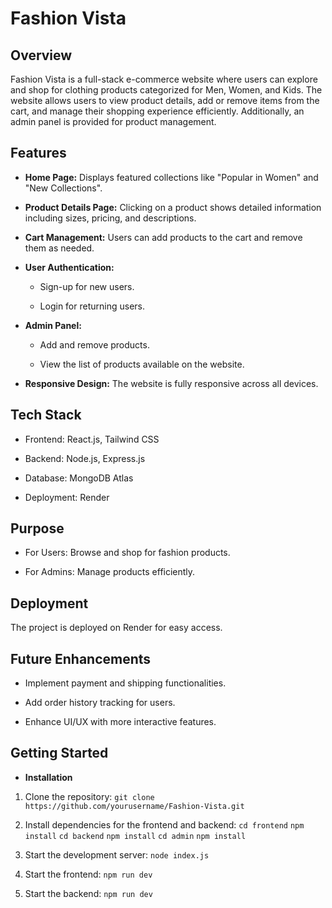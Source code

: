 # Fashion Vista

## Overview

Fashion Vista is a full-stack e-commerce website where users can explore and shop for clothing products categorized for Men, Women, and Kids. The website allows users to view product details, add or remove items from the cart, and manage their shopping experience efficiently. Additionally, an admin panel is provided for product management.

## Features

* **Home Page:** Displays featured collections like "Popular in Women" and "New Collections".

* **Product Details Page:** Clicking on a product shows detailed information including sizes, pricing, and descriptions.

* **Cart Management:** Users can add products to the cart and remove them as needed.

* **User Authentication:**

  * Sign-up for new users.

  * Login for returning users.

* **Admin Panel:**

  * Add and remove products.

  * View the list of products available on the website.

* **Responsive Design:** The website is fully responsive across all devices.

## Tech Stack

* Frontend: React.js, Tailwind CSS

* Backend: Node.js, Express.js

* Database: MongoDB Atlas
  
* Deployment: Render

## Purpose

* For Users: Browse and shop for fashion products.

* For Admins: Manage products efficiently.

## Deployment

The project is deployed on Render for easy access.

## Future Enhancements

* Implement payment and shipping functionalities.

* Add order history tracking for users.

* Enhance UI/UX with more interactive features.

## Getting Started

* **Installation**

1. Clone the repository:
`git clone https://github.com/yourusername/Fashion-Vista.git`

2. Install dependencies for the frontend and backend:
`cd frontend`
`npm install`
`cd backend`
`npm install`
`cd admin`
`npm install`

4. Start the development server:
`node index.js`

5. Start the frontend:
`npm run dev`

6. Start the backend:
`npm run dev`
